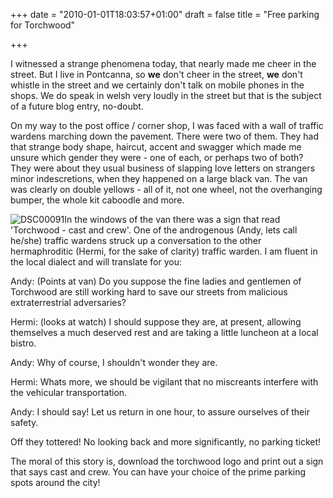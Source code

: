 +++
date = "2010-01-01T18:03:57+01:00"
draft = false
title = "Free parking for Torchwood"

+++

<p>I witnessed a strange phenomena today, that nearly made me cheer in the street. But I live in Pontcanna, so <strong>we</strong> don't cheer in the street, <strong>we</strong> don't whistle in the street and we certainly don't talk on mobile phones in the shops. We do speak in welsh very loudly in the street but that is the subject of a future blog entry, no-doubt.</p>

<p>On my way to the post office / corner shop, I was faced with a wall of traffic wardens marching down the pavement. There were two of them. They had that strange body shape, haircut, accent and swagger which made me unsure which gender they were - one of each, or perhaps two of both? They were about they usual business of slapping love letters on strangers minor indescretions, when they happened on a large black van. The van was clearly on double yellows - all of it, not one wheel, not the overhanging bumper, the whole kit caboodle and more.</p>

<p><img alt="DSC00091" class="alignleft size-medium wp-image-29" src="http://darkmattersheep.net/media/2010/01/DSC00091-225x300.jpg" title="DSC00091" />In the windows of the van there was a sign that read 'Torchwood - cast and crew'. One of the androgenous (Andy, lets call he/she) traffic wardens struck up a conversation to the other hermaphroditic (Hermi, for the sake of clarity) traffic warden. I am fluent in the local dialect and will translate for you:</p>

<p>Andy: (Points at van) Do you suppose the fine ladies and gentlemen of Torchwood are still working hard to save our streets from malicious extraterrestrial adversaries?</p>

<p>Hermi: (looks at watch) I should suppose they are, at present, allowing themselves a much deserved rest and are taking a little luncheon at a local bistro.</p>

<p>Andy: Why of course, I shouldn't wonder they are.</p>

<p>Hermi: Whats more, we should be vigilant that no miscreants interfere with the vehicular transportation.</p>

<p>Andy: I should say! Let us return in one hour, to assure ourselves of their safety.</p>

<p>Off they tottered! No looking back and more significantly, no parking ticket!</p>

<p>The moral of this story is, download the torchwood logo and print out a sign that says cast and crew. You can have your choice of the prime parking spots around the city!</p>